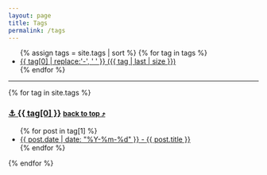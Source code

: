```yaml
---
layout: page
title: Tags
permalink: /tags
---
```


<ul>
  {% assign tags = site.tags | sort %}
  {% for tag in tags %}
  <li class="site-tag">
    <a href="{{ site.baseurl }}/tags#tag-{{ tag | first | slugify }}"
      style="font-size: {{ tag | last | size  |  times: 4 | plus: 80  }}%">
      {{ tag[0] | replace:'-', ' ' }} ({{ tag | last | size }})
    </a>
  </li>
{% endfor %}
</ul>

<hr>

{% for tag in site.tags %}
<h3 id="tag-{{ tag[0] }}" class="p-tag">
  <a href="#tag-{{ tag[0] }}" class="anchor">⚓ {{ tag[0] }}</a>
  <a href="#" class="right regular"><small>back to top ⤴</small></a>
</h3>

<ul>
  {% for post in tag[1] %}
  <li><a href="{{ site.baseurl }}{{ post.url }}" title="{{ post.title }}">{{ post.date | date: "%Y-%m-%d" }} - {{ post.title }}</a></li>
  {% endfor %}
</ul>
{% endfor %}
